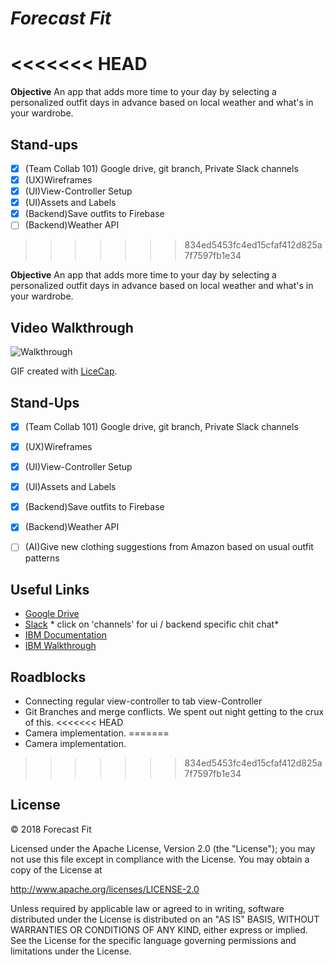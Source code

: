 # *Forecast Fit*
<<<<<<< HEAD
=======

**Objective** An app that adds more time to your day by selecting a personalized outfit days in advance based on local weather and what's in your wardrobe.

## Stand-ups
- [x] (Team Collab 101) Google drive, git branch, Private Slack channels
- [x] (UX)Wireframes
- [x] (UI)View-Controller Setup
- [x] (UI)Assets and Labels
- [x] (Backend)Save outfits to Firebase
- [ ] (Backend)Weather API

>>>>>>> 834ed5453fc4ed15cfaf412d825a7f7597fb1e34

**Objective** An app that adds more time to your day by selecting a personalized outfit days in advance based on local weather and what's in your wardrobe.

## Video Walkthrough
![Walkthrough]()

GIF created with [LiceCap](http://www.cockos.com/licecap/).

## Stand-Ups
- [x] (Team Collab 101) Google drive, git branch, Private Slack channels
- [x] (UX)Wireframes
- [x] (UI)View-Controller Setup
- [x] (UI)Assets and Labels
- [x] (Backend)Save outfits to Firebase
- [x] (Backend)Weather API
- [ ] (AI)Give new clothing suggestions from Amazon based on usual outfit patterns


## Useful Links
- [Google Drive](https://drive.google.com/drive/folders/1NEH5iKR9rI5vAU2TSFlOcVpqjsAgRVi3?usp=sharing)
- [Slack](https://hackcooper2018.slack.com/messages/GDCK857JL/details/) * click on 'channels' for ui / backend specific chit chat*
- [IBM Documentation](https://developer.ibm.com/patterns/)
- [IBM Walkthrough](https://github.com/Bluemix-Watson-Labs/Agenda-WDC-April-2018)


## Roadblocks
- Connecting regular view-controller to tab view-Controller
- Git Branches and merge conflicts. We spent out night getting to the crux of this.
<<<<<<< HEAD
- Camera implementation.
=======
- Camera implementation. 
>>>>>>> 834ed5453fc4ed15cfaf412d825a7f7597fb1e34


## License
© 2018 Forecast Fit

Licensed under the Apache License, Version 2.0 (the "License"); you may not use this file except in compliance with the License. You may obtain a copy of the License at

http://www.apache.org/licenses/LICENSE-2.0

Unless required by applicable law or agreed to in writing, software distributed under the License is distributed on an "AS IS" BASIS, WITHOUT WARRANTIES OR CONDITIONS OF ANY KIND, either express or implied. See the License for the specific language governing permissions and limitations under the License.

